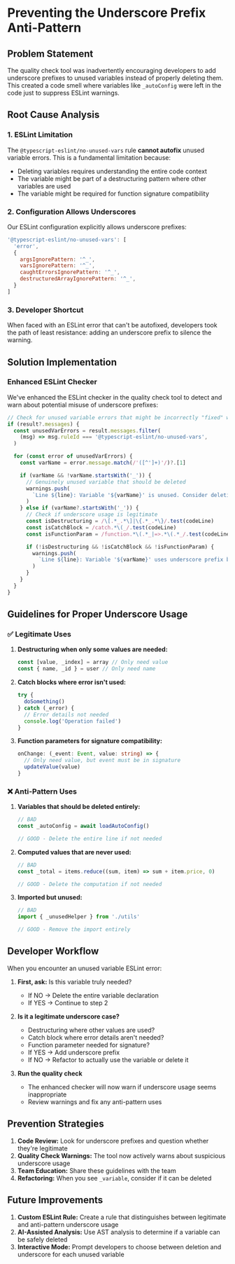 # Preventing the Underscore Prefix Anti-Pattern

## Problem Statement

The quality check tool was inadvertently encouraging developers to add underscore prefixes to unused variables instead of properly deleting them. This created a code smell where variables like `_autoConfig` were left in the code just to suppress ESLint warnings.

## Root Cause Analysis

### 1. ESLint Limitation

The `@typescript-eslint/no-unused-vars` rule **cannot autofix** unused variable errors. This is a fundamental limitation because:

- Deleting variables requires understanding the entire code context
- The variable might be part of a destructuring pattern where other variables are used
- The variable might be required for function signature compatibility

### 2. Configuration Allows Underscores

Our ESLint configuration explicitly allows underscore prefixes:

```javascript
'@typescript-eslint/no-unused-vars': [
  'error',
  {
    argsIgnorePattern: '^_',
    varsIgnorePattern: '^_',
    caughtErrorsIgnorePattern: '^_',
    destructuredArrayIgnorePattern: '^_',
  }
]
```

### 3. Developer Shortcut

When faced with an ESLint error that can't be autofixed, developers took the path of least resistance: adding an underscore prefix to silence the warning.

## Solution Implementation

### Enhanced ESLint Checker

We've enhanced the ESLint checker in the quality check tool to detect and warn about potential misuse of underscore prefixes:

```typescript
// Check for unused variable errors that might be incorrectly "fixed" with underscores
if (result?.messages) {
  const unusedVarErrors = result.messages.filter(
    (msg) => msg.ruleId === '@typescript-eslint/no-unused-vars',
  )

  for (const error of unusedVarErrors) {
    const varName = error.message.match(/'([^']+)'/)?.[1]

    if (varName && !varName.startsWith('_')) {
      // Genuinely unused variable that should be deleted
      warnings.push(
        `Line ${line}: Variable '${varName}' is unused. Consider deleting it instead of adding an underscore prefix.`,
      )
    } else if (varName?.startsWith('_')) {
      // Check if underscore usage is legitimate
      const isDestructuring = /\[.*_.*\]|\{.*_.*\}/.test(codeLine)
      const isCatchBlock = /catch.*\(_/.test(codeLine)
      const isFunctionParam = /function.*\(.*_|=>.*\(.*_/.test(codeLine)

      if (!isDestructuring && !isCatchBlock && !isFunctionParam) {
        warnings.push(
          `Line ${line}: Variable '${varName}' uses underscore prefix but may not be a legitimate case. Consider deletion.`,
        )
      }
    }
  }
}
```

## Guidelines for Proper Underscore Usage

### ✅ Legitimate Uses

1. **Destructuring when only some values are needed:**

   ```typescript
   const [value, _index] = array // Only need value
   const { name, _id } = user // Only need name
   ```

2. **Catch blocks where error isn't used:**

   ```typescript
   try {
     doSomething()
   } catch (_error) {
     // Error details not needed
     console.log('Operation failed')
   }
   ```

3. **Function parameters for signature compatibility:**
   ```typescript
   onChange: (_event: Event, value: string) => {
     // Only need value, but event must be in signature
     updateValue(value)
   }
   ```

### ❌ Anti-Pattern Uses

1. **Variables that should be deleted entirely:**

   ```typescript
   // BAD
   const _autoConfig = await loadAutoConfig()

   // GOOD - Delete the entire line if not needed
   ```

2. **Computed values that are never used:**

   ```typescript
   // BAD
   const _total = items.reduce((sum, item) => sum + item.price, 0)

   // GOOD - Delete the computation if not needed
   ```

3. **Imported but unused:**

   ```typescript
   // BAD
   import { _unusedHelper } from './utils'

   // GOOD - Remove the import entirely
   ```

## Developer Workflow

When you encounter an unused variable ESLint error:

1. **First, ask:** Is this variable truly needed?
   - If NO → Delete the entire variable declaration
   - If YES → Continue to step 2

2. **Is it a legitimate underscore case?**
   - Destructuring where other values are used?
   - Catch block where error details aren't needed?
   - Function parameter needed for signature?
   - If YES → Add underscore prefix
   - If NO → Refactor to actually use the variable or delete it

3. **Run the quality check**
   - The enhanced checker will now warn if underscore usage seems inappropriate
   - Review warnings and fix any anti-pattern uses

## Prevention Strategies

1. **Code Review:** Look for underscore prefixes and question whether they're legitimate
2. **Quality Check Warnings:** The tool now actively warns about suspicious underscore usage
3. **Team Education:** Share these guidelines with the team
4. **Refactoring:** When you see `_variable`, consider if it can be deleted

## Future Improvements

1. **Custom ESLint Rule:** Create a rule that distinguishes between legitimate and anti-pattern underscore usage
2. **AI-Assisted Analysis:** Use AST analysis to determine if a variable can be safely deleted
3. **Interactive Mode:** Prompt developers to choose between deletion and underscore for each unused variable
